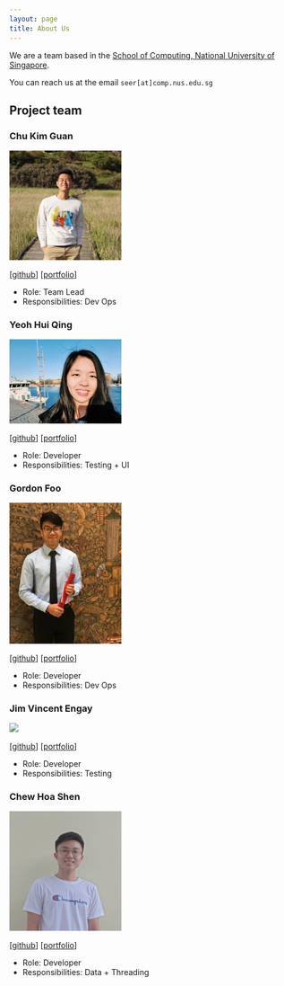 ```yaml
---
layout: page
title: About Us
---
```


We are a team based in the [School of Computing, National University of Singapore](http://www.comp.nus.edu.sg).

You can reach us at the email `seer[at]comp.nus.edu.sg`

## Project team

### Chu Kim Guan

<img src="images/teamphotos/soaza.png" width="200px">

[[github](https://github.com/soaza)]
[[portfolio](team/soaza.md)]

* Role: Team Lead
* Responsibilities: Dev Ops

### Yeoh Hui Qing

<img src="images/teamphotos/yeohhq.png" width="200px">

[[github](http://github.com/yeohhq)]
[[portfolio](team/yeohhq.md)]

* Role: Developer
* Responsibilities: Testing + UI

### Gordon Foo

<img src="images/teamphotos/gordonfgz.png" width="200px">

[[github](http://github.com/gordonfgz)]
[[portfolio](team/gordonfgz.md)]

* Role: Developer
* Responsibilities: Dev Ops

### Jim Vincent Engay

<img src="images/teamphotos/jimvae.png" width="200px">

[[github](http://github.com/jimvae)]
[[portfolio](team/jimvae.md)]

* Role: Developer
* Responsibilities: Testing

### Chew Hoa Shen

<img src="images/teamphotos/chshen1998.png" width="200px">

[[github](http://github.com/chshen1998)]
[[portfolio](team/chshen1998.md)]

* Role: Developer
* Responsibilities: Data + Threading


